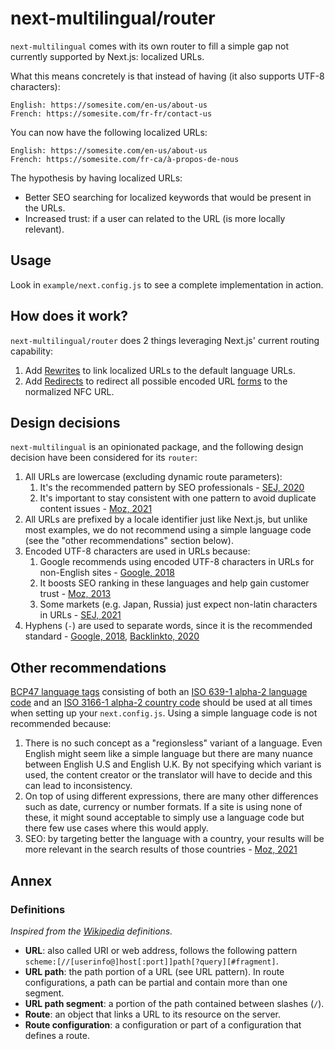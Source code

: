 # next-multilingual/router

`next-multilingual` comes with its own router to fill a simple gap not currently supported by Next.js: localized URLs.

What this means concretely is that instead of having (it also supports UTF-8 characters):

```
English: https://somesite.com/en-us/about-us
French: https://somesite.com/fr-fr/contact-us
```

You can now have the following localized URLs:

```
English: https://somesite.com/en-us/about-us
French: https://somesite.com/fr-ca/à-propos-de-nous
```

The hypothesis by having localized URLs:

- Better SEO searching for localized keywords that would be present in the URLs.
- Increased trust: if a user can related to the URL (is more locally relevant).


## Usage

Look in `example/next.config.js` to see a complete implementation in action.

## How does it work?

`next-multilingual/router` does 2 things leveraging Next.js' current routing capability:

1) Add [Rewrites](https://nextjs.org/docs/api-reference/next.config.js/rewrites) to link localized URLs to the default language URLs.
2) Add [Redirects](https://nextjs.org/docs/api-reference/next.config.js/redirects) to redirect all possible encoded URL [forms](https://unicode.org/reports/tr15/) to the normalized NFC URL.

## Design decisions

`next-multilingual` is an opinionated package, and the following design decision have been considered for its `router`:

1) All URLs are lowercase (excluding dynamic route parameters):
    1) It's the recommended pattern by SEO professionals - [SEJ, 2020](https://www.searchenginejournal.com/url-capitalization-seo/)
    2) It's important to stay consistent with one pattern to avoid duplicate content issues - [Moz, 2021](https://moz.com/learn/seo/url)
2) All URLs are prefixed by a locale identifier just like Next.js, but unlike most examples, we do not recommend using a simple language code (see the "other recommendations" section below).
3) Encoded UTF-8 characters are used in URLs because:
    1) Google recommends using encoded UTF-8 characters in URLs for non-English sites - [Google, 2018](https://www.youtube.com/watch?v=74FiBesPkI4)
    2) It boosts SEO ranking in these languages and help gain customer trust - [Moz, 2013](https://moz.com/community/q/topic/30188/urls-in-greek-greeklish-or-english-what-is-the-best-way-to-get-great-ranking)
    3) Some markets (e.g. Japan, Russia) just expect non-latin characters in URLs - [SEJ, 2021](https://www.searchenginejournal.com/how-to-align-international-roadmap-with-google/)
34) Hyphens (`-`) are used to separate words, since it is the recommended standard - [Google, 2018](https://www.youtube.com/watch?v=74FiBesPkI4), [Backlinkto, 2020](https://backlinko.com/hub/seo/urls)

## Other recommendations

[BCP47 language tags](https://tools.ietf.org/search/bcp47) consisting of both an [ISO 639-1 alpha-2 language code](https://www.loc.gov/standards/iso639-2/php/code_list.php) and an [ISO 3166-1 alpha-2 country code](https://en.wikipedia.org/wiki/ISO_3166-1_alpha-2) should be used at all times when setting up your `next.config.js`. Using a simple language code is not recommended because:

1) There is no such concept as a "regionsless" variant of a language. Even English might seem like a simple language but there are many nuance between English U.S and English U.K. By not specifying which variant is used, the content creator or the translator will have to decide and this can lead to inconsistency.
2) On top of using different expressions, there are many other differences such as date, currency or number formats. If a site is using none of these, it might sound acceptable to simply use a language code but there few use cases where this would apply.
3) SEO: by targeting better the language with a country, your results will be more relevant in the search results of those countries - [Moz, 2021](https://moz.com/learn/seo/international-seo)

## Annex

### Definitions

_Inspired from the [Wikipedia](https://en.wikipedia.org/wiki/URL) definitions._

- **URL**: also called URI or web address, follows the following pattern
  `scheme:[//[userinfo@]host[:port]]path[?query][#fragment]`.
- **URL path**: the path portion of a URL (see URL pattern). In route configurations, a path can be partial and
  contain more than one segment.
- **URL path segment**: a portion of the path contained between slashes (`/`).
- **Route**: an object that links a URL to its resource on the server.
- **Route configuration**: a configuration or part of a configuration that defines a route.


